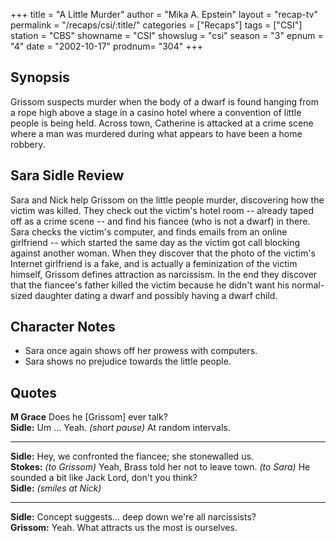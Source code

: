 +++
title = "A Little Murder"
author = "Mika A. Epstein"
layout = "recap-tv"
permalink = "/recaps/csi/:title/"
categories = ["Recaps"]
tags = ["CSI"]
station = "CBS"
showname = "CSI"
showslug = "csi"
season = "3"
epnum = "4"
date = "2002-10-17"
prodnum= "304"
+++

## Synopsis

Grissom suspects murder when the body of a dwarf is found hanging from a rope high above a stage in a casino hotel where a convention of little people is being held. Across town, Catherine is attacked at a crime scene where a man was murdered during what appears to have been a home robbery.

## Sara Sidle Review

Sara and Nick help Grissom on the little people murder, discovering how the victim was killed. They check out the victim's hotel room -- already taped off as a crime scene -- and find his fiancee (who is not a dwarf) in there. Sara checks the victim's computer, and finds emails from an online girlfriend -- which started the same day as the victim got call blocking against another woman. When they discover that the photo of the victim's Internet girlfriend is a fake, and is actually a feminization of the victim himself, Grissom defines attraction as narcissism. In the end they discover that the fiancee's father killed the victim because he didn't want his normal-sized daughter dating a dwarf and possibly having a dwarf child.

## Character Notes

* Sara once again shows off her prowess with computers.  
* Sara shows no prejudice towards the little people.

## Quotes

**M Grace** Does he [Grissom] ever talk?  
**Sidle:** Um ... Yeah. _(short pause)_ At random intervals.  

- - -

**Sidle:** Hey, we confronted the fiancee; she stonewalled us.  
**Stokes:** _(to Grissom)_ Yeah, Brass told her not to leave town. _(to Sara)_ He sounded a bit like Jack Lord, don't you think?  
**Sidle:** _(smiles at Nick)_  

- - -

**Sidle:** Concept suggests... deep down we're all narcissists?  
**Grissom:** Yeah. What attracts us the most is ourselves.

